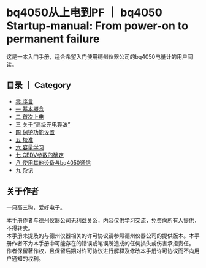 # bq4050从上电到PF ｜ bq4050 Startup-manual: From power-on to permanent failure
这是一本入门手册，适合希望入门使用德州仪器公司的bq4050电量计的用户阅读。

## 目录 ｜ Category
- [零 序言](pages/0.html)
- [一 基本概念](pages/1.html)
- [二 首次上电](pages/2.html)
- [三 关于“高级充电算法”](pages/3.html)
- [四 保护功能设置](pages/4.html)
- [五 校准](pages/5.html)
- [六 容量学习](pages/6.html)
- [七 CEDV参数的确定](pages/7.html)
- [八 使用其他设备与bq4050通信](pages/8.html)
- [九 杂记](pages/9.html)

## 关于作者
一只高三狗，爱好电子。  

本手册作者与德州仪器公司无利益关系，内容仅供学习交流，免费向所有人提供，不得转卖。  
本手册未提及的与德州仪器相关的许可协议请参照德州仪器公司的提供版本。本手册作者不为本手册中可能存在的错误或笔误所造成的任何损失或伤害承担责任。  
作者保留著作权，且保留后期对许可协议进行解释及修改本手册许可协议而不向用户通知的权利。
